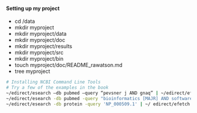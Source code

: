 #### Setting up my project

- cd /data
- mkdir myproject
- mkdir myproject/data
- mkdir myproject/doc
- mkdir myproject/results
- mkdir myproject/src
- mkdir myproject/bin
- touch myproject/doc/README_rawatson.md
- tree myproject


```bash
# Installing NCBI Command Line Tools  
# Try a few of the examples in the book  
~/edirect/esearch –db pubmed –query “pevsner j AND gnaq” | ~/edirect/efetch –format pubmed > doc/ example1.txt  
~/edirect/esearch -db pubmed -query "bioinformatics [MAJR] AND software [TIAB]" | ~/edirect/efetch -format xml | xtract -pattern PubmedArticle -block Author -sep " " -tab "\n" -element LastName,Initials | sort-uniq-count-rank > doc/bioinformatics_authors.txt  
~/edirect/esearch -db protein -query 'NP_000509.1' | ~/ edirect/efetch -format fasta > doc/hbb.fasta  
```
